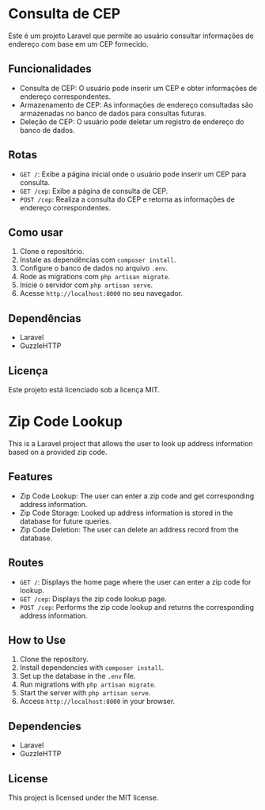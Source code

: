 # Consulta de CEP

Este é um projeto Laravel que permite ao usuário consultar informações de endereço com base em um CEP fornecido.

## Funcionalidades

- Consulta de CEP: O usuário pode inserir um CEP e obter informações de endereço correspondentes.
- Armazenamento de CEP: As informações de endereço consultadas são armazenadas no banco de dados para consultas futuras.
- Deleção de CEP: O usuário pode deletar um registro de endereço do banco de dados.

## Rotas

- `GET /`: Exibe a página inicial onde o usuário pode inserir um CEP para consulta.
- `GET /cep`: Exibe a página de consulta de CEP.
- `POST /cep`: Realiza a consulta do CEP e retorna as informações de endereço correspondentes.

## Como usar

1. Clone o repositório.
2. Instale as dependências com `composer install`.
3. Configure o banco de dados no arquivo `.env`.
4. Rode as migrations com `php artisan migrate`.
5. Inicie o servidor com `php artisan serve`.
6. Acesse `http://localhost:8000` no seu navegador.

## Dependências

- Laravel
- GuzzleHTTP

## Licença

Este projeto está licenciado sob a licença MIT.


# Zip Code Lookup

This is a Laravel project that allows the user to look up address information based on a provided zip code.

## Features

- Zip Code Lookup: The user can enter a zip code and get corresponding address information.
- Zip Code Storage: Looked up address information is stored in the database for future queries.
- Zip Code Deletion: The user can delete an address record from the database.

## Routes

- `GET /`: Displays the home page where the user can enter a zip code for lookup.
- `GET /cep`: Displays the zip code lookup page.
- `POST /cep`: Performs the zip code lookup and returns the corresponding address information.

## How to Use

1. Clone the repository.
2. Install dependencies with `composer install`.
3. Set up the database in the `.env` file.
4. Run migrations with `php artisan migrate`.
5. Start the server with `php artisan serve`.
6. Access `http://localhost:8000` in your browser.

## Dependencies

- Laravel
- GuzzleHTTP

## License

This project is licensed under the MIT license.
